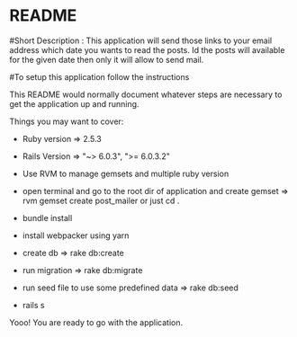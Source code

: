 # README

#Short Description 
: This application will send those links to your email address which date you wants to read the posts.
  Id the posts will available for the given date then only it will allow to send mail.


#To setup this application follow the instructions

This README would normally document whatever steps are necessary to get the
application up and running.

Things you may want to cover:

* Ruby version
=> 2.5.3

* Rails Version 
=> "~> 6.0.3", ">= 6.0.3.2"

* Use RVM to manage gemsets and multiple ruby version

* open terminal and go to the root dir of application and create gemset
=> rvm gemset create post_mailer or just cd .

* bundle install

* install webpacker using yarn

* create db
=> rake db:create

* run migration
=> rake db:migrate

* run seed file to use some predefined data
=> rake db:seed

* rails s

Yooo! You are ready to go with the application.
